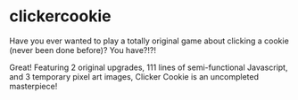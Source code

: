 # clickercookie
Have you ever wanted to play a totally original game about clicking a cookie (never been done before)?
You have?!?!

Great!
Featuring 2 original upgrades, 111 lines of semi-functional Javascript, and 3 temporary pixel art images, Clicker Cookie is an uncompleted masterpiece!
